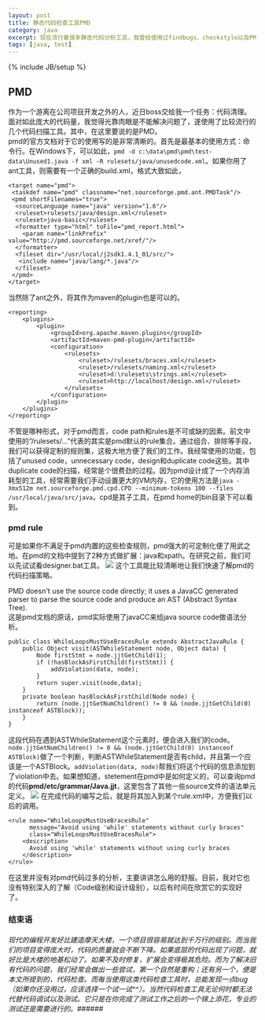 ```yaml
---
layout: post
title: 静态代码检查工具PMD
category: java
excerpt: 现在流行着很多静态代码分析工具，我曾经使用过findbugs、checkstyle以及PMD，其中关于pmd的使用，也有些体会。
tags: [java, test]
---
```

{% include JB/setup %}  

## PMD ##
作为一个游离在公司项目开发之外的人，近日boss交给我一个任务：代码清理。面对如此庞大的代码量，我觉得光靠肉眼是不能解决问题了，遂使用了比较流行的几个代码扫描工具。其中，在这里要说的是PMD。  
pmd的官方文档对于它的使用写的是非常清晰的。首先是最基本的使用方式：命令行。在Windows下，可以如此，`pmd -d c:\data\pmd\pmd\test-data\Unused1.java -f xml -R rulesets/java/unusedcode.xml`。如果你用了ant工具，则需要有一个正确的build.xml，格式大致如此，  

	<target name="pmd">
	 <taskdef name="pmd" classname="net.sourceforge.pmd.ant.PMDTask"/>
	 <pmd shortFilenames="true">
	  <sourceLanguage name="java" version="1.6"/>
	  <ruleset>rulesets/java/design.xml</ruleset>
	  <ruleset>java-basic</ruleset>
	  <formatter type="html" toFile="pmd_report.html">
	    <param name="linkPrefix" value="http://pmd.sourceforge.net/xref/"/>
	  </formatter>
	  <fileset dir="/usr/local/j2sdk1.4.1_01/src/">
	   <include name="java/lang/*.java"/>
	  </fileset>
	 </pmd>
	</target>
当然除了ant之外，将其作为maven的plugin也是可以的。  

	<reporting>
		<plugins>
			<plugin>
				<groupId>org.apache.maven.plugins</groupId>
				<artifactId>maven-pmd-plugin</artifactId>
				<configuration>
					<rulesets>
						<ruleset>/rulesets/braces.xml</ruleset>
						<ruleset>/rulesets/naming.xml</ruleset>
						<ruleset>d:\rulesets\strings.xml</ruleset>
						<ruleset>http://localhost/design.xml</ruleset>
					</rulesets>
				</configuration>
			</plugin>
		</plugins>
	</reporting>
不管是哪种形式，对于pmd而言，code path和rules是不可或缺的因素。前文中使用的“/rulesets/...”代表的其实是pmd默认的rule集合。通过组合、排除等手段，我们可以获得定制的规则集，这极大地方便了我们的工作。我经常使用的功能，包括了unused code，unnecessary code，design和duplicate code这些。其中duplicate code的扫描，经常是个很费劲的过程。因为pmd设计成了一个内存消耗型的工具，经常需要我们手动设置更大的VM内存，它的使用方法是`java -Xmx512m net.sourceforge.pmd.cpd.CPD --minimum-tokens 100 --files /usr/local/java/src/java`，cpd是其子工具，在pmd home的bin目录下可以看到。  
### pmd rule ###
可是如果你不满足于pmd内置的这些检查规则，pmd强大的可定制化便了用武之地。在pmd的文档中提到了2种方式做扩展：java和xpath。在研究之前，我们可以先试试看designer.bat工具。
<img src = "{{ ASSET_PATH }}/images/pmd_1.jpg"/>
这个工具能比较清晰地让我们快速了解pmd的代码扫描策略。<div color="red">PMD doesn't use the source code directly; it uses a JavaCC generated parser to parse the source code and produce an AST (Abstract Syntax Tree).</div>这是pmd文档的原话，pmd实际使用了javaCC来给java source code做语法分析。

	public class WhileLoopsMustUseBracesRule extends AbstractJavaRule {
	    public Object visit(ASTWhileStatement node, Object data) {
	        Node firstStmt = node.jjtGetChild(1);
	        if (!hasBlockAsFirstChild(firstStmt)) {
	            addViolation(data, node);
	        }
	        return super.visit(node,data);
	    }
	    private boolean hasBlockAsFirstChild(Node node) {
	        return (node.jjtGetNumChildren() != 0 && (node.jjtGetChild(0) instanceof ASTBlock));
	    }
	}
这段代码在遇到ASTWhileStatement这个元素时，便会进入我们的code。`node.jjtGetNumChildren() != 0 && (node.jjtGetChild(0) instanceof ASTBlock)`做了一个判断，判断ASTWhileStatement是否有child，并且第一个应该是一个ASTBlock。`addViolation(data, node)`帮我们将这个代码的信息添加到了violation中去。如果想知道，stetement在pmd中是如何定义的，可以查询pmd的代码<b>pmd/etc/grammar/Java.jjt</b>，这里包含了其他一些source文件的语法单元定义。
<img src = "{{ ASSET_PATH }}/images/pmd_2.jpg"/>
在完成代码的编写之后，就是将其加入到某个rule.xml中，方便我们以后的调用。

	<rule name="WhileLoopsMustUseBracesRule"
          message="Avoid using 'while' statements without curly braces"
		  class="WhileLoopsMustUseBracesRule">
		<description>
    	  Avoid using 'while' statements without using curly braces
    	</description>
	</rule>
在这里并没有对pmd代码过多的分析，主要讲讲怎么用的舒服。目前，我对它也没有特别深入的了解（Code级别和设计级别），以后有时间在欣赏它的实现好了。
### 结束语 ###
###### 现代的编程开发好比建造摩天大楼，一个项目很容易就达到千万行的级别。而当我们的项目变得庞大时，代码的质量就会不断下降。如果底层的代码出现了问题，就好比是大楼的地基松动了。如果不及时修复，扩展会变得极其危险。而为了解决旧有代码的问题，我们经常会做出一些尝试，第一个自然是重构；还有另一个，便是本文所提到的，代码检查。而每当使用这类代码检查工具时，总能发现一点bug（如果你还没用过，应该选择一个试一试^^）。当然代码检查工具无论何时都无法代替代码调试以及测试。它只是在你完成了测试工作之后的一个锦上添花，专业的测试还是需要进行的。######